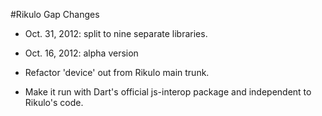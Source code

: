 #Rikulo Gap Changes

* Oct. 31, 2012: split to nine separate libraries.

* Oct. 16, 2012: alpha version
 * Refactor 'device' out from Rikulo main trunk.
 * Make it run with Dart's official js-interop package and independent to Rikulo's code.
